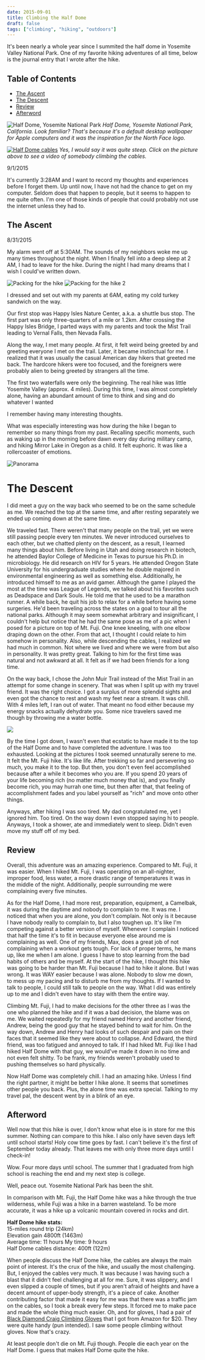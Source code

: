 ```yaml
---
date: 2015-09-01
title: Climbing the Half Dome
draft: false
tags: ["climbing", "hiking", "outdoors"]
---
```


It's been nearly a whole year since I summited the half dome in Yosemite Valley National Park. One of my favorite hiking adventures of all time, below is the journal entry that I wrote after the hike.<br>
## Table of Contents

- [The Ascent](#the_ascent)
- [The Descent](#the_descent)
- [Review](#review)
- [Afterword](#afterword)

![Half Dome, Yosemite National Park](https://images.unsplash.com/photo-1429516387459-9891b7b96c78?ixlib=rb-1.2.1&auto=format&fit=crop&w=1950&q=80)
*Half Dome, Yosemite National Park, California. Look familiar? That's because it's a default desktop wallpaper for Apple computers and it was the inspiration for the North Face logo.*

[![Half Dome cables](http://stevec.smugmug.com/Hiking/Half-Dome-hike-July-9-2006/1005379/80937752_ZJ44q-O.jpg)](https://youtu.be/DhZQlaqzddg?t=445)
*Yes, I would say it was quite steep. Click on the picture above to see a video of somebody climbing the cables.*

9/1/2015

It's currently 3:28AM and I want to record my thoughts and experiences before I forget them. Up until now, I have not had the chance to get on my computer. Seldom does that happen to people, but it seems to happen to me quite often. I'm one of those kinds of people that could probably not use the internet unless they had to.

<a name="the_ascent"></a>
## The Ascent

8/31/2015

My alarm went off at 5:30AM. The sounds of my neighbors woke me up many times throughout the night. When I finally fell into a deep sleep at 2 AM, I had to leave for the hike. During the night I had many dreams that I wish I could've written down.

![Packing for the hike](/yosemite/IMG_0461.jpg)
![Packing for the hike 2](/yosemite/IMG_0465.jpg)

I dressed and set out with my parents at 6AM, eating my cold turkey sandwich on the way.

Our first stop was Happy Isles Nature Center, a.k.a. a shuttle bus stop. The first part was only three-quarters of a mile or 1.2km. After crossing the Happy Isles Bridge, I parted ways with my parents and took the Mist Trail leading to Vernal Falls, then Nevada Falls.

Along the way, I met many people. At first, it felt weird being greeted by and greeting everyone I met on the trail. Later, it became instinctual for me. I realized that it was usually the casual American day hikers that greeted me back. The hardcore hikers were too focused, and the foreigners were probably alien to being greeted by strangers all the time.

The first two waterfalls were only the beginning. The real hike was little Yosemite Valley (approx. 4 miles). During this time, I was almost completely alone, having an abundant amount of time to think and sing and do whatever I wanted

I remember having many interesting thoughts.

What was especially interesting was how during the hike I began to remember so many things from my past. Recalling specific moments, such as waking up in the morning before dawn every day during military camp, and hiking Mirror Lake in Oregon as a child. It felt euphoric. It was like a rollercoaster of emotions.

![Panorama](/yosemite/IMG_0447-PANO.jpg)

<a name="the_descent"></a>
# The Descent

I did meet a guy on the way back who seemed to be on the same schedule as me. We reached the top at the same time, and after resting separately we ended up coming down at the same time.

We traveled fast. There weren't that many people on the trail, yet we were still passing people every ten minutes. We never introduced ourselves to each other, but we chatted plenty on the descent, as a result, I learned many things about him. Before living in Utah and doing research in biotech, he attended Baylor College of Medicine in Texas to pursue his Ph.D. in microbiology. He did research on HIV for 5 years. He attended Oregon State University for his undergraduate studies where he double majored in environmental engineering as well as something else. Additionally, he introduced himself to me as an avid gamer. Although the game I  played the most at the time was League of Legends, we talked about his favorites such as Deadspace and Dark Souls. He told me that he used to be a marathon runner. A while back, he quit his job to relax for a while before having some surgeries. He'd been traveling across the states on a goal to tour all the national parks. Although it may seem somewhat arbitrary and insignificant, I couldn't help but notice that he had the same pose as me of a pic when I posed for a picture on top of Mt. Fuji. One knee kneeling, with one elbow draping down on the other. From that act, I thought I could relate to him somehow in personality. Also, while descending the cables, I realized we had much in common. Not where we lived and where we were from but also in personality. It was pretty great. Talking to him for the first time was natural and not awkward at all. It felt as if we had been friends for a long time.

On the way back, I chose the John Muir Trail instead of the Mist Trail in an attempt for some change in scenery. That was when I split up with my travel friend. It was the right choice. I got a surplus of more splendid sights and even got the chance to rest and wash my feet near a stream. It was chill. With 4 miles left, I ran out of water. That meant no food either because my energy snacks actually dehydrate you. Some nice travelers saved me though by throwing me a water bottle.

![](/yosemite/IMG_0487.jpg)

By the time I got down, I wasn't even that ecstatic to have made it to the top of the Half Dome and to have completed the adventure. I was too exhausted. Looking at the pictures I took seemed unnaturally serene to me. It felt the Mt. Fuji hike. It's like life. After trekking so far and persevering so much, you make it to the top. But then, you don't even feel accomplished because after a while it becomes who you are. If you spend 20 years of your life becoming rich (no matter much money that is), and you finally become rich, you may hurrah one time, but then after that, that feeling of accomplishment fades and you label yourself as "rich" and move onto other things.

Anyways, after hiking I was soo tired. My dad congratulated me, yet I ignored him. Too tired. On the way down I even stopped saying hi to people. Anyways, I took a shower, ate and immediately went to sleep. Didn't even move my stuff off of my bed.

<a name="review"></a>
## Review

Overall, this adventure was an amazing experience. Compared to Mt. Fuji, it was easier. When I hiked Mt. Fuji, I was operating on an all-nighter, improper food, less water, a more drastic range of temperatures it was in the middle of the night. Additionally, people surrounding me were complaining every five minutes.

As for the Half Dome, I had more rest, preparation, equipment, a Camelbak, it was during the daytime and nobody to complain to me. It was me. I noticed that when you are alone, you don't complain. Not only is it because I have nobody really to complain to, but I also toughen up. It's like I'm competing against a better version of myself. Whenever I complain I noticed that half the time it's to fit in because everyone else around me is complaining as well. One of my friends, Max, does a great job of not complaining when a workout gets tough. For lack of proper terms, he mans up, like me when I am alone. I guess I have to stop learning from the bad habits of others and be myself. At the start of the hike, I thought this hike was going to be harder than Mt. Fuji because I had to hike it alone. But I was wrong. It was WAY easier because I was alone. Nobody to slow me down, to mess up my pacing and to disturb me from my thoughts. If I wanted to talk to people, I could still talk to people on the way. What I did was entirely up to me and I didn't even have to stay with them the entire way.

Climbing Mt. Fuji, I had to make decisions for the other three as I was the one who planned the hike and if it was a bad decision, the blame was on me. We waited repeatedly for my friend named Henry and another friend, Andrew, being the good guy that he stayed behind to wait for him. On the way down, Andrew and Henry had looks of such despair and pain on their faces that it seemed like they were about to collapse. And Edward, the third friend, was too fatigued and annoyed to talk. If I had hiked Mt. Fuji like I had hiked Half Dome with that guy, we would've made it down in no time and not even felt shitty. To be frank, my friends weren't probably used to pushing themselves so hard physically.

Now Half Dome was completely chill. I had an amazing hike. Unless I find the right partner, it might be better I hike alone. It seems that sometimes other people you back. Plus, the alone time was extra special. Talking to my travel pal, the descent went by in a blink of an eye.

<a name="afterword"></a>
## Afterword

Well now that this hike is over, I don't know what else is in store for me this summer. Nothing can compare to this hike. I also only have seven days left until school starts! Holy cow time goes by fast. I can't believe it's the first of September today already. That leaves me with only three more days until I check-in!

Wow. Four more days until school. The summer that I graduated from high school is reaching the end and my next step is college.

Well, peace out. Yosemite National Park has been the shit.

In comparison with Mt. Fuji, the Half Dome hike was a hike through the true wilderness, while Fuji was a hike in a barren wasteland. To be more accurate, it was a hike up a volcanic mountain covered in rocks and dirt.

**Half Dome hike stats:**<br>
15-miles round trip (24km)<br>
Elevation gain 4800ft (1463m)<br>
Average time: 11 hours My time: 9 hours<br>
Half Dome cables distance: 400ft (122m)<br>

When people discuss the Half Dome hike, the cables are always the main point of interest. It's the crux of the hike, and usually the most challenging. But, I enjoyed the cables very much. It was because I was having such a blast that it didn't feel challenging at all for me. Sure, it was slippery, and I even slipped a couple of times, but if you aren't afraid of heights and have a decent amount of upper-body strength, it's a piece of cake. Another contributing factor that made it easy for me was that there was a traffic jam on the cables, so I took a break every few steps. It forced me to make pace and made the whole thing much easier. Oh, and for gloves, I had a pair of [Black Diamond Craig Climbing Gloves](https://www.amazon.com/gp/product/B00AHEQ35K/ref=ppx_yo_dt_b_search_asin_title?ie=UTF8&psc=1) that I got from Amazon for $20. They were quite handy (pun intended). I saw some people climbing without gloves. Now that's crazy.

At least people don't die on Mt. Fuji though. People die each year on the Half Dome. I guess that makes Half Dome quite the hike.
